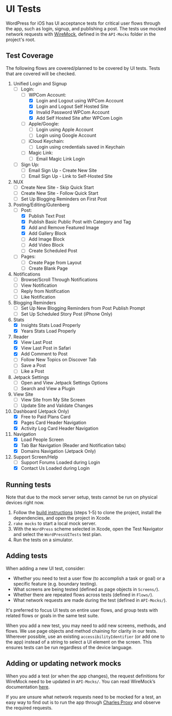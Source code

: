 #  UI Tests

WordPress for iOS has UI acceptance tests for critical user flows through the app, such as login, signup, and publishing a post. The tests use mocked network requests with [WireMock](http://wiremock.org/), defined in the `API-Mocks` folder in the project's root.

## Test Coverage

The following flows are covered/planned to be covered by UI tests. Tests that are covered will be checked.

1. Unified Login and Signup
    - [ ] Login:
        - [ ] WPCom Account:
            - [x] Login and Logout using WPCom Account
            - [x] Login and Logout Self Hosted Site
            - [x] Invalid Password WPCom Account
            - [x] Add Self Hosted Site after WPCom Login
        - [ ] Apple/Google:
            - [ ] Login using Apple Account
            - [ ] Login using Google Account
        - [ ] iCloud Keychain:
            - [ ] Login using credentials saved in Keychain
        - [ ] Magic Link:
            - [ ] Email Magic Link Login
    - [ ] Sign Up:
        - [ ] Email Sign Up - Create New Site
        - [ ] Email Sign Up - Link to Self-Hosted Site
2. NUX
    - [ ] Create New Site - Skip Quick Start
    - [ ] Create New Site - Follow Quick Start
    - [ ] Set Up Blogging Reminders on First Post
3. Posting/Editing/Gutenberg
    - [ ] Post:
        - [x] Publish Text Post
        - [x] Publish Basic Public Post with Category and Tag
        - [x] Add and Remove Featured Image
        - [x] Add Gallery Block
        - [ ] Add Image Block
        - [ ] Add Video Block
        - [ ] Create Scheduled Post
    - [ ] Pages:
        - [ ] Create Page from Layout
        - [ ] Create Blank Page
4. Notifications
    - [ ] Browse/Scroll Through Notifications
    - [ ] View Notification
    - [ ] Reply from Notification
    - [ ] Like Notification
5. Blogging Reminders
    - [ ] Set Up New Blogging Reminders from Post Publish Prompt
    - [ ] Set Up Scheduled Story Post (iPhone Only)
6. Stats
    - [x] Insights Stats Load Properly
    - [x] Years Stats Load Properly
7. Reader
    - [x] View Last Post
    - [x] View Last Post in Safari
    - [x] Add Comment to Post
    - [ ] Follow New Topics on Discover Tab
    - [ ] Save a Post
    - [ ] Like a Post 
8. Jetpack Settings
    - [ ] Open and View Jetpack Settings Options
    - [ ] Search and View a Plugin
9. View Site
    - [ ] View Site from My Site Screen
    - [ ] Update Site and Validate Changes
10. Dashboard (Jetpack Only)
    - [x] Free to Paid Plans Card
    - [x] Pages Card Header Navigation
    - [x] Activity Log Card Header Navigation
11. Navigation
    - [x] Load People Screen
    - [x] Tab Bar Navigation (Reader and Notification tabs)
    - [x] Domains Navigation (Jetpack Only)
12. Support Screen/Help
    - [ ] Support Forums Loaded during Login
    - [x] Contact Us Loaded during Login

## Running tests

Note that due to the mock server setup, tests cannot be run on physical devices right now.

1. Follow the [build instructions](https://github.com/wordpress-mobile/WordPress-iOS#build-instructions) (steps 1-5) to clone the project, install the dependencies, and open the project in Xcode.
2. `rake mocks` to start a local mock server.
3. With the `WordPress` scheme selected in Xcode, open the Test Navigator and select the `WordPressUITests` test plan.
4. Run the tests on a simulator.

## Adding tests

When adding a new UI test, consider:

* Whether you need to test a user flow (to accomplish a task or goal) or a specific feature (e.g. boundary testing).
* What screens are being tested (defined as page objects in `Screens/`).
* Whether there are repeated flows across tests (defined in `Flows/`).
* What network requests are made during the test (defined in `API-Mocks/`).

It's preferred to focus UI tests on entire user flows, and group tests with related flows or goals in the same test suite.

When you add a new test, you may need to add new screens, methods, and flows. We use page objects and method chaining for clarity in our tests. Wherever possible, use an existing `accessibilityIdentifier` (or add one to the app) instead of a string to select a UI element on the screen. This ensures tests can be run regardless of the device language.

## Adding or updating network mocks

When you add a test (or when the app changes), the request definitions for WireMock need to be updated in `API-Mocks/`. You can read WireMock’s documentation [here](http://wiremock.org/docs/).

If you are unsure what network requests need to be mocked for a test, an easy way to find out is to run the app through [Charles Proxy](https://www.charlesproxy.com/) and observe the required requests.

